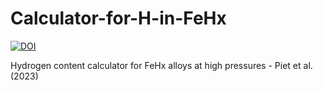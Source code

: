 # Calculator-for-H-in-FeHx

[![DOI](https://zenodo.org/badge/DOI/10.5281/zenodo.7662676.svg)](https://doi.org/10.5281/zenodo.7662676)

Hydrogen content calculator for FeHx alloys at high pressures - Piet et al. (2023)
